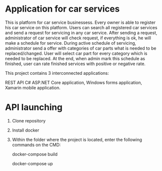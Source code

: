 # Application for car services 

This is platform for car service businessess. Every owner is able to register his car service on this platform. Users can search all registered car services and send a request for servicing in any car service. After sending a request, administrator of car service will check request, if everything is ok, he will make a schedule for service. During active schedule of servicing, administrator send a offer with categories of car parts what is needed to be replaced/changed. User will select car part for every category which is needed to be replaced. At the end, when admin mark this schedule as finished, user can rate finished services with positive or negative rate.



This project contains 3 interconnected applications:

REST API C# ASP.NET Core application,
Windows forms application,
Xamarin mobile application.

# API launching
1. Clone repository
2. Install docker
3. Within the folder where the project is located, enter the following commands on the CMD:

   docker-compose build
   
   docker-compose up
